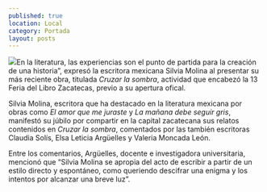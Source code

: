 ```yaml
---
published: true
location: Local
category: Portada
layout: posts
---
```


![](http://i.imgur.com/CvnHjKGm.jpg)En la literatura, las experiencias son el punto de partida para la creación de una historia”, expresó la escritora mexicana Silvia Molina al presentar su más reciente obra, titulada _Cruzar la sombra_, actividad que encabezó la 13 Feria del Libro Zacatecas, previo a su apertura ofical.

Silvia Molina, escritora que ha destacado en la literatura mexicana por obras como _El amor que me juraste_ y _La mañana debe seguir gris_, manifestó su júbilo por compartir en la capital zacatecana sus relatos contenidos en _Cruzar la sombra_, comentados por las también escritoras Claudia Solís, Elsa Leticia Argüelles y Valeria Moncada León.

Entre los comentarios, Argüelles, docente e investigadora universitaria, mencionó que “Silvia Molina se apropia del acto de escribir a partir de un estilo directo y espontáneo, como queriendo descifrar una enigma y los intentos por alcanzar una breve luz”.
